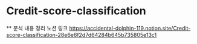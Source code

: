 # Credit-score-classification
** 분석 내용 정리 노션 링크
https://accidental-dolphin-119.notion.site/Credit-score-classification-28e6e6f2d7d64284b645b735805e13c1
